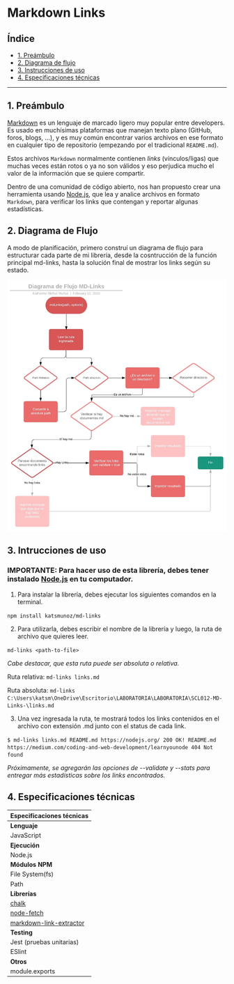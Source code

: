 # Markdown Links

## Índice

* [1. Preámbulo](#1-preámbulo)
* [2. Diagrama de flujo](#2-diagrama-de-flujo)
* [3. Instrucciones de uso](#3-instrucciones-de-uso)
* [4. Especificaciones técnicas](#4-especificaciones-tecnicas)

***

## 1. Preámbulo

[Markdown](https://es.wikipedia.org/wiki/Markdown) es un lenguaje de marcado
ligero muy popular entre developers. Es usado en muchísimas plataformas que
manejan texto plano (GitHub, foros, blogs, ...), y es muy común
encontrar varios archivos en ese formato en cualquier tipo de repositorio
(empezando por el tradicional `README.md`).

Estos archivos `Markdown` normalmente contienen _links_ (vínculos/ligas) que
muchas veces están rotos o ya no son válidos y eso perjudica mucho el valor de
la información que se quiere compartir.

Dentro de una comunidad de código abierto, nos han propuesto crear una
herramienta usando [Node.js](https://nodejs.org/), que lea y analice archivos
en formato `Markdown`, para verificar los links que contengan y reportar
algunas estadísticas.

## 2. Diagrama de Flujo

A modo de planificación, primero construí un diagrama de flujo para estructurar cada parte de mi librería, desde la cosntrucción de la función principal md-links, hasta la solución final de mostrar los links según su estado.

![md-links](MD-Links.jpeg)

## 3. Intrucciones de uso

### IMPORTANTE: Para hacer uso de esta librería, debes tener instalado [Node.js](https://nodejs.org/en/) en tu computador. 

1. Para instalar la librería, debes ejecutar los siguientes comandos en la terminal.

`npm install katsmunoz/md-links `

2. Para utilizarla, debes escribir el nombre de la librería y luego, la ruta de archivo que quieres leer.

`md-links <path-to-file>`

*Cabe destacar, que esta ruta puede ser absoluta o relativa.*

Ruta relativa: `md-links links.md`

Ruta absoluta: `md-links C:\Users\katsm\OneDrive\Escritorio\LABORATORIA\LABORATORIA\SCL012-MD-Links-\links.md`

3. Una vez ingresada la ruta, te mostrará todos los links contenidos en el archivo con extensión .md junto con el status de cada link. 

`$ md-links links.md
README.md https://nodejs.org/ 200 OK!
README.md https://medium.com/coding-and-web-development/learnyounode 404 Not found`

*Próximamente, se agregarán las opciones de --validate y --stats para entregar más estadísticas sobre los links encontrados.*

## 4. Especificaciones técnicas

|Especificaciones técnicas|
| ---------------------- |
| **Lenguaje**           |
|JavaScript              |
| **Ejecución**          |
|Node.js                 |
| **Módulos NPM**        |
|File System(fs)         |
|Path                    |
| **Librerías**          |
|[chalk](https://www.npmjs.com/package/chalk)|
|[node-fetch](https://www.npmjs.com/package/node-fetch)|
|[markdown-link-extractor](https://www.npmjs.com/package/markdown-link-extractor)|
| **Testing**            |
|Jest (pruebas unitarias)|
|ESlint                  |
| **Otros**              |
|module.exports          |
